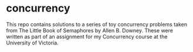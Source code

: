 # concurrency

This repo contains solutions to a series of toy concurrency problems taken from The Little Book of Semaphores by Allen B. Downey.  These were written as part of an assignment for my Concurrency course at the University of Victoria.
